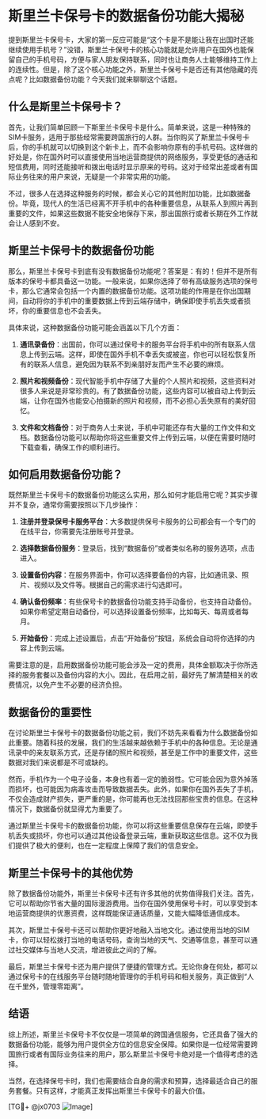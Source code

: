 # 斯里兰卡保号卡的数据备份功能大揭秘

提到斯里兰卡保号卡，大家的第一反应可能是“这个卡是不是能让我在出国时还能继续使用手机号？”没错，斯里兰卡保号卡的核心功能就是允许用户在国外也能保留自己的手机号码，方便与家人朋友保持联系，同时也让商务人士能够维持工作上的连续性。但是，除了这个核心功能之外，斯里兰卡保号卡是否还有其他隐藏的亮点呢？比如数据备份功能？今天我们就来聊聊这个话题。

## 什么是斯里兰卡保号卡？

首先，让我们简单回顾一下斯里兰卡保号卡是什么。简单来说，这是一种特殊的SIM卡服务，适用于那些经常需要跨国旅行的人群。当你购买了斯里兰卡保号卡后，你的手机就可以切换到这个新卡上，而不会影响你原有的手机号码。这样做的好处是，你在国外时可以直接使用当地运营商提供的网络服务，享受更低的通话和短信费用，同时还能接听和拨出电话时显示原来的号码。这对于经常出差或者有国际业务往来的用户来说，无疑是一个非常实用的功能。

不过，很多人在选择这种服务的时候，都会关心它的其他附加功能，比如数据备份。毕竟，现代人的生活已经离不开手机中的各种重要信息，从联系人到照片再到重要的文件，如果这些数据不能安全地保存下来，那出国旅行或者长期在外工作就会让人感到不安。

## 斯里兰卡保号卡的数据备份功能

那么，斯里兰卡保号卡到底有没有数据备份功能呢？答案是：有的！但并不是所有版本的保号卡都具备这一功能。一般来说，如果你选择了带有高级服务选项的保号卡，那么它通常会包括一个内置的数据备份功能。这项功能的作用是在你出国期间，自动将你的手机中的重要数据上传到云端存储中，确保即使手机丢失或者损坏，你的重要信息也不会丢失。

具体来说，这种数据备份功能可能会涵盖以下几个方面：

1. **通讯录备份**：出国前，你可以通过保号卡的服务平台将手机中的所有联系人信息上传到云端。这样，即使在国外手机不幸丢失或被盗，你也可以轻松恢复所有的联系人信息，避免因为联系不到亲朋好友而产生不必要的麻烦。

2. **照片和视频备份**：现代智能手机中存储了大量的个人照片和视频，这些资料对很多人来说是非常珍贵的。有了数据备份功能，这些内容可以被自动上传到云端，让你在国外也能安心拍摄新的照片和视频，而不必担心丢失原有的美好回忆。

3. **文件和文档备份**：对于商务人士来说，手机中可能还存有大量的工作文件和文档。数据备份功能可以帮助你将这些重要文件上传到云端，以便在需要时随时下载查看，确保工作的顺利进行。

## 如何启用数据备份功能？

既然斯里兰卡保号卡的数据备份功能这么实用，那么如何才能启用它呢？其实步骤并不复杂，通常你需要按照以下几步操作：

1. **注册并登录保号卡服务平台**：大多数提供保号卡服务的公司都会有一个专门的在线平台，你需要先注册账号并登录。

2. **选择数据备份服务**：登录后，找到“数据备份”或者类似名称的服务选项，点击进入。

3. **设置备份内容**：在服务界面中，你可以选择要备份的内容，比如通讯录、照片、视频以及文件等。根据自己的需求进行勾选即可。

4. **确认备份频率**：有些保号卡的数据备份功能支持手动备份，也支持自动备份。如果你希望定期自动备份，可以选择设置备份频率，比如每天、每周或者每月。

5. **开始备份**：完成上述设置后，点击“开始备份”按钮，系统会自动将你选择的内容上传到云端。

需要注意的是，启用数据备份功能可能会涉及一定的费用，具体金额取决于你所选择的服务套餐以及备份内容的大小。因此，在启用之前，最好先了解清楚相关的收费情况，以免产生不必要的经济负担。

## 数据备份的重要性

在讨论斯里兰卡保号卡的数据备份功能之前，我们不妨先来看看为什么数据备份如此重要。随着科技的发展，我们的生活越来越依赖于手机中的各种信息。无论是通讯录中的亲友联系方式，还是存储的照片和视频，甚至是工作中的重要文件，这些数据对我们来说都是不可或缺的。

然而，手机作为一个电子设备，本身也有着一定的脆弱性。它可能会因为意外掉落而损坏，也可能因为病毒攻击而导致数据丢失。此外，如果你在国外丢失了手机，不仅会造成财产损失，更严重的是，你可能再也无法找回那些宝贵的信息。在这种情况下，数据备份就显得尤为重要了。

通过斯里兰卡保号卡的数据备份功能，你可以将这些重要信息保存在云端，即使手机丢失或损坏，你也可以通过其他设备登录云端，重新获取这些信息。这不仅为我们提供了极大的便利，也在一定程度上保障了我们的信息安全。

## 斯里兰卡保号卡的其他优势

除了数据备份功能外，斯里兰卡保号卡还有许多其他的优势值得我们关注。首先，它可以帮助你节省大量的国际漫游费用。当你在国外使用保号卡时，可以享受到本地运营商提供的优惠资费，这样既能保证通话质量，又能大幅降低通信成本。

其次，斯里兰卡保号卡还可以帮助你更好地融入当地文化。通过使用当地的SIM卡，你可以轻松拨打当地的电话号码，查询当地的天气、交通等信息，甚至可以通过社交媒体与当地人交流，增进彼此之间的了解。

最后，斯里兰卡保号卡还为用户提供了便捷的管理方式。无论你身在何处，都可以通过保号卡的在线服务平台随时随地管理你的手机号码和相关服务，真正做到“人在千里外，管理零距离”。

## 结语

综上所述，斯里兰卡保号卡不仅仅是一项简单的跨国通信服务，它还具备了强大的数据备份功能，能够为用户提供全方位的信息安全保障。如果你是一位经常需要跨国旅行或者有国际业务往来的用户，那么斯里兰卡保号卡绝对是一个值得考虑的选择。

当然，在选择保号卡时，我们也需要结合自身的需求和预算，选择最适合自己的服务套餐。只有这样，才能真正发挥出斯里兰卡保号卡的最大价值。

[TG💪+ @jx0703 ![Image](https://github.com/user-attachments/assets/dbca1d08-cadb-493c-b0ec-ad6f7a83f270)]